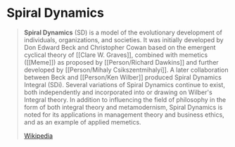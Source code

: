 # Spiral Dynamics

> **Spiral Dynamics** (SD) is a model of the evolutionary development of individuals, organizations, and societies.  It was initially developed by Don Edward Beck and Christopher Cowan based on the emergent cyclical theory of [[Clare W. Graves]], combined with memetics ([[Meme]]) as proposed by [[Person/Richard Dawkins]] and further developed by [[Person/Mihaly Csikszentmihalyi]].  A later collaboration between Beck and [[Person/Ken Wilber]] produced Spiral Dynamics Integral (SDi).  Several variations of Spiral Dynamics continue to exist, both independently and incorporated into or drawing on Wilber's Integral theory.  In addition to influencing the field of philosophy in the form of both integral theory and metamodernism, Spiral Dynamics is noted for its applications in management theory and business ethics, and as an example of applied memetics.
>
> [Wikipedia](https://en.wikipedia.org/wiki/Spiral%20Dynamics)